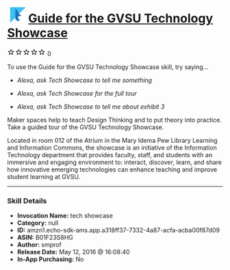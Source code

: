 # &nbsp;<img src="skill_icon" alt="Guide for the GVSU Technology Showcase icon" width="36"> [Guide for the GVSU Technology Showcase](http://alexa.amazon.com/#skills/amzn1.echo-sdk-ams.app.a318ff37-7332-4a87-acfa-acba00f87d09)
![0 stars](../../images/ic_star_border_black_18dp_1x.png)![0 stars](../../images/ic_star_border_black_18dp_1x.png)![0 stars](../../images/ic_star_border_black_18dp_1x.png)![0 stars](../../images/ic_star_border_black_18dp_1x.png)![0 stars](../../images/ic_star_border_black_18dp_1x.png) 0

To use the Guide for the GVSU Technology Showcase skill, try saying...

* *Alexa, ask Tech Showcase to tell me something*

* *Alexa, ask Tech Showcase for the full tour*

* *Alexa, ask Tech Showcase to tell me about exhibit 3*

Maker spaces help to teach Design Thinking and to put theory into practice.  Take a guided tour of the GVSU Technology Showcase.

Located in room 012 of the Atrium in the Mary Idema Pew Library Learning and Information Commons, the showcase is an initiative of the Information Technology department that provides faculty, staff, and students with an immersive and engaging environment to: interact, discover, learn, and share how innovative emerging technologies can enhance teaching and improve student learning at GVSU.

***

### Skill Details

* **Invocation Name:** tech showcase
* **Category:** null
* **ID:** amzn1.echo-sdk-ams.app.a318ff37-7332-4a87-acfa-acba00f87d09
* **ASIN:** B01F23S8HG
* **Author:** smprof
* **Release Date:** May 12, 2016 @ 16:08:40
* **In-App Purchasing:** No
